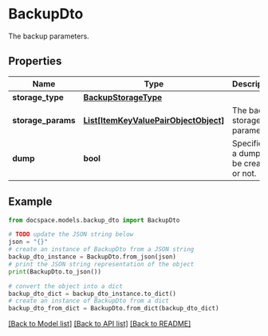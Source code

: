# BackupDto

The backup parameters.

## Properties

Name | Type | Description | Notes
------------ | ------------- | ------------- | -------------
**storage_type** | [**BackupStorageType**](BackupStorageType.md) |  | [optional] 
**storage_params** | [**List[ItemKeyValuePairObjectObject]**](ItemKeyValuePairObjectObject.md) | The backup storage parameters. | [optional] 
**dump** | **bool** | Specifies if a dump will be created or not. | [optional] 

## Example

```python
from docspace.models.backup_dto import BackupDto

# TODO update the JSON string below
json = "{}"
# create an instance of BackupDto from a JSON string
backup_dto_instance = BackupDto.from_json(json)
# print the JSON string representation of the object
print(BackupDto.to_json())

# convert the object into a dict
backup_dto_dict = backup_dto_instance.to_dict()
# create an instance of BackupDto from a dict
backup_dto_from_dict = BackupDto.from_dict(backup_dto_dict)
```
[[Back to Model list]](../README.md#documentation-for-models) [[Back to API list]](../README.md#documentation-for-api-endpoints) [[Back to README]](../README.md)


